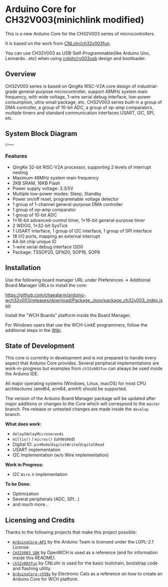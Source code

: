 # Arduino Core for CH32V003(minichlink modified)

This is a new Arduino Core for the CH32V003 series of microcontrollers.

It is based on the work from [CNLohr/ch32v003fun](https://github.com/CNLohr/ch32v003fun).

You can use CH32V003 as USB-Self-Programmable(like Arduino Uno, Leonardo...etc) when using [cnlohr/rv003usb](https://github.com/cnlohr/rv003usb) design and bootloader.


## Overview
CH32V003 series is based on QingKe RISC-V2A core design of industrial-grade general-purpose microcontroller, support 48MHz system main frequency, with wide voltage, 1-wire serial debug interface, low-power consumption, ultra-small package, etc. CH32V003 series built-in a group of DMA controller, a group of 10-bit ADC, a group of op-amp comparators, multiple timers and standard communication interfaces USART, I2C, SPI, etc.

## System Block Diagram
<img src="https://github.com/openwch/ch32v003/raw/main/image/frame.jpg" alt="frame" style="zoom:50%;" />

### Features
- QingKe 32-bit RISC-V2A processor, supporting 2 levels of interrupt nesting
- Maximum 48MHz system main frequency
- 2KB SRAM, 16KB Flash
- Power supply voltage: 3.3/5V
- Multiple low-power modes: Sleep, Standby
- Power on/off reset, programmable voltage detector
- 1 group of 1-channel general-purpose DMA controller
- 1 group of op-amp comparator
- 1 group of 10-bit ADC
- 1×16-bit advanced-control timer, 1×16-bit general-purpose timer
- 2 WDOG, 1×32-bit SysTick
- 1 USART interface, 1 group of I2C interface, 1 group of SPI interface
- 18 I/O ports, mapping an external interrupt
- 64-bit chip unique ID
- 1-wire serial debug interface (SDI)
- Package: TSSOP20, QFN20, SOP16, SOP8

## Installation

Use the following board manager URL under Preferences &rarr; Additional Board Manager URLs to install the core:

https://github.com/chaealarm/arduino-wch32v003/releases/download/Package_Json/package_ch32v003_index.json

Install the "WCH Boards" platform inside the Board Manager.

For Windows users that use the WCH-LinkE programmers, follow the additional steps in the [Wiki](https://github.com/AlexanderMandera/arduino-wch32v003/wiki/Additional-Installation-Steps).

## State of Development

This core is currently in development and is not prepared to handle
every aspect that Arduino Core provides. Several peripheral implementations
are work-in-progress but examples from `ch32v003fun` can always be used inside the Arduino IDE.

All major operating systems (Windows, Linux, macOS) for most CPU architectures (amd64, arm64, armhf)
should be supported.

The version of the Arduino Board Manager package will be updated after major additions or changes
to the Core which will correspond to the `master` branch.
Pre-release or untested changes are made inside the `develop` branch.

**What does work:**
* `delay`/`delayMicroseconds`
* `millis()` / `micros()` (untested)
* Digital IO: `pinMode`/`digitalWrite`/`digitalRead`
* USART implementation
* I2C Implementation (w/o Wire implementation)

**Work in Progress:**
* I2C `Wire.h` implementation

**To be Done:**
* Optimization
* Several peripherals (ADC, SPI...)
* and much more...

## Licensing and Credits

Thanks to the following projects that make this project possible:

* [`ArduinoCore-API`](https://github.com/arduino/ArduinoCore-API) by the Arduino Team is licensed under the LGPL-2.1 License
* [`CH32V003 SDK`](https://github.com/openwch/ch32v003) by OpenWCH is used as a reference (and for information inside this README).
* [`ch32v003fun`](https://github.com/cnlohr/ch32v003fun) by CNLohr is used for the basic toolchain, bootstrap code and flashing utility.
* [`ArduinoCore-ch58x`](https://github.com/ElectronicCats/arduino-wch58x) by Electronic Cats as a reference on how to create an Arduino Core for WCH platform.
